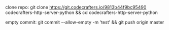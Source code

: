 
clone repo:
git clone https://git.codecrafters.io/9813b44f9bc95490 codecrafters-http-server-python && cd codecrafters-http-server-python

empty commit: 
git commit --allow-empty -m 'test' && git push origin master
